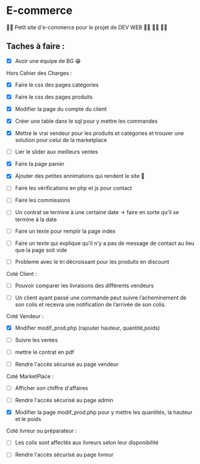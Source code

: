# E-commerce
:man_technologist: Petit site d'e-commerce pour le projet de DEV WEB :woman_technologist: :woman_technologist: :woman_technologist:

## Taches à faire :

- [X] Avoir une équipe de BG :grin:

Hors Cahier des Charges : 

- [X] Faire le css des pages catégories
- [X] Faire le css des pages produits
- [X] Modifier la page du compte du client 
- [X] Créer une table dans le sql pour y mettre les commandes
- [X] Mettre le vrai vendeur pour les produits et catégories et trouver une solution pour celui de la marketplace
- [ ] Lier le slider aux meilleurs ventes
- [X] Faire la page panier
- [X] Ajouter des petites annimations qui rendent le site 🤌
- [ ] Faire les vérifications en php et js pour contact
- [ ] Faire les commissions
- [ ] Un contrat se termine à une certaine date -> faire en sorte qu'il se termine à la date
- [ ] Faire un texte pour remplir la page index 
- [ ] Faire un texte qui explique qu'il n'y a pas de message de contact au lieu que la page soit vide
- [ ] Probleme avec le tri décroissant pour les produits en discount



Coté Client :

- [ ] Pouvoir comparer les livraisons des différents vendeurs
- [ ] Un client ayant passé une commande peut suivre l’acheminement de son colis et recevra une notification de l’arrivée de son colis.



Coté Vendeur :

- [X] Modifier modif_prod.php (rajouter hauteur, quantité,poids)
- [ ] Suivre les ventes
- [ ] mettre le contrat en pdf
- [ ] Rendre l'accès sécurisé au page vendeur


Coté MarketPlace :

- [ ] Afficher son chiffre d'affaires
- [ ] Rendre l'accès sécurisé au page admin
- [X] Modifier la page modif_prod.php pour y mettre les quantités, la hauteur et le poids


Coté livreur ou préparateur : 

- [ ] Les colis sont affectés aux livreurs selon leur disponibilité
- [ ] Rendre l'accès sécurisé au page livreur
 

